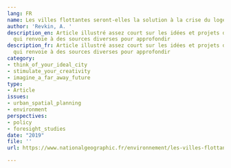 ```yaml
---
lang: FR
name: Les villes flottantes seront-elles la solution à la crise du logement mondiale?
author: 'Revkin, A. '
description_en: Article illustré assez court sur les idées et projets de villes flottantes,
  qui renvoie à des sources diverses pour approfondir
description_fr: Article illustré assez court sur les idées et projets de villes flottantes,
  qui renvoie à des sources diverses pour approfondir
category:
- think_of_your_ideal_city
- stimulate_your_creativity
- imagine_a_far_away_future
type:
- Article
issues:
- urban_spatial_planning
- environment
perspectives:
- policy
- foresight_studies
date: "2019"
file: ''
url: https://www.nationalgeographic.fr/environnement/les-villes-flottantes-seront-elles-la-solution-la-crise-du-logement-mondiale

---
```

